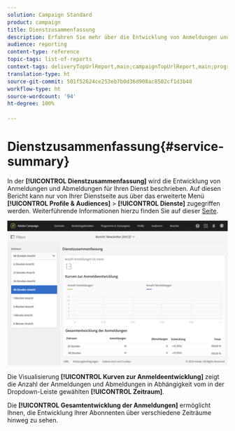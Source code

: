 ```yaml
---
solution: Campaign Standard
product: campaign
title: Dienstzusammenfassung
description: Erfahren Sie mehr über die Entwicklung von Anmeldungen und Abmeldungen im vordefinierten Bericht „Dienstzusammenfassung“.
audience: reporting
content-type: reference
topic-tags: list-of-reports
context-tags: deliveryTopUrlReport,main;campaignTopUrlReport,main;programTopUrlReport,main
translation-type: ht
source-git-commit: 501f52624ce253eb7b0d36d908ac8502cf1d3b48
workflow-type: ht
source-wordcount: '94'
ht-degree: 100%

---
```



# Dienstzusammenfassung{#service-summary}

In der **[!UICONTROL Dienstzusammenfassung]** wird die Entwicklung von Anmeldungen und Abmeldungen für Ihren Dienst beschrieben.
Auf diesen Bericht kann nur von Ihrer Dienstseite aus über das erweiterte Menü **[!UICONTROL Profile &amp; Audiences]** > **[!UICONTROL Dienste]** zugegriffen werden. Weiterführende Informationen hierzu finden Sie auf dieser [Seite](../../audiences/using/monitoring-subscriptions.md#service-reports).

![](assets/service-summary.png)

Die Visualisierung **[!UICONTROL Kurven zur Anmeldeentwicklung]** zeigt die Anzahl der Anmeldungen und Abmeldungen in Abhängigkeit vom in der Dropdown-Leiste gewählten **[!UICONTROL Zeitraum]**.

Die **[!UICONTROL Gesamtentwicklung der Anmeldungen]** ermöglicht Ihnen, die Entwicklung Ihrer Abonnenten über verschiedene Zeiträume hinweg zu sehen.

